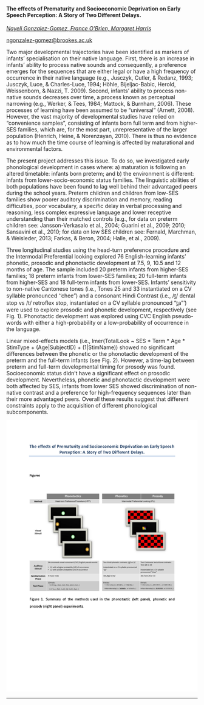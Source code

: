 #### The effects of Prematurity and Socioeconomic Deprivation on Early Speech Perception: A Story of Two Different Delays.

[*Nayeli Gonzalez-Gomez, France O'Brien, Margaret Harris*](./authors)

ngonzalez-gomez@brookes.ac.uk

Two major developmental trajectories have been identified as markers of infants’ specialisation on their native language. First, there is an increase in infants’ ability to process native sounds and consequently, a preference emerges for the sequences that are either legal or have a high frequency of occurrence in their native language (e.g., Jusczyk, Cutler, & Redanz, 1993; Jusczyk, Luce, & Charles-Luce,  1994; Höhle,  Bijeljac-Babic, Herold, Weissenborn, & Nazzi, T. 2009). Second, infants’ ability to process non-native sounds decreases over time, a process known as perceptual narrowing (e.g., Werker, & Tees, 1984; Mattock, & Burnham, 2006). These processes of learning have been assumed to be “universal” (Arnett, 2008). However, the vast majority of developmental studies have relied on “convenience samples”, consisting of infants born full term and from higher-SES families, which are, for the most part, unrepresentative of the larger population (Henrich, Heine, & Norenzayan, 2010). There is thus no evidence as to how much the time course of learning is affected by maturational and environmental factors. 



The present project addresses this issue. To do so, we investigated early phonological development in cases where: a) maturation is following an altered timetable: infants born preterm; and b) the environment is different: infants from lower-socio-economic status families. The linguistic abilities of both populations have been found to lag well behind their advantaged peers during the school years. Preterm children and children from low-SES families show poorer auditory discrimination and memory, reading difficulties, poor vocabulary, a specific delay in verbal processing and reasoning, less complex expressive language and lower receptive understanding than their matched controls (e.g., for data on preterm children see: Jansson-Verkasalo et al., 2004; Guarini et al., 2009; 2010; Sansavini  et al., 2010; for data on low SES children see: Fernald, Marchman, & Weisleder, 2013; Farkas, & Beron, 2004; Halle, et al., 2009). 



Three longitudinal studies using the head-turn preference procedure and the Intermodal Preferential looking explored 76 English-learning infants’ phonetic, prosodic and phonotactic development at 7.5, 9, 10.5 and 12 months of age. The sample included 20 preterm infants from higher-SES families; 18 preterm infants from lower-SES families; 20 full-term infants from higher-SES and 18 full-term infants from lower-SES. Infants’ sensitivity to non-native Cantonese tones (i.e., Tones 25 and 33 instantiated on a CV syllable pronounced ‘‘chee”) and a consonant Hindi Contrast (i.e., /t̪/ dental stop vs /t/ retroflex stop, instantiated on a CV syllable pronounced “t̪a”’) were used to explore prosodic and phonetic development, respectively (see Fig. 1). Phonotactic development was explored using CVC English pseudo-words with either a high-probability or a low-probability of occurrence in the language. 



Linear mixed-effects models (i.e., lmer(TotalLook ~ SES * Term * Age * StimType + (Age|SubjectID) + (1|StimName))  showed no significant differences between the phonetic or the phonotactic development of the preterm and the full-term infants (see Fig. 2). However, a time-lag between preterm and full-term developmental timing for prosody was found. Socioeconomic status didn’t have a significant effect on prosodic development. Nevertheless, phonetic and phonotactic development were both affected by SES, infants from lower SES showed discrimination of non-native contrast and a preference for high-frequency sequences later than their more advantaged peers. Overall these results suggest that different constraints apply to the acquisition of different phonological subcomponents.

![Attachment](attachments/78-1.png)

---

